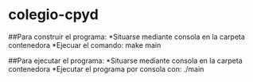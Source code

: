 # colegio-cpyd

##Para construir el programa:
*Situarse mediante consola en la carpeta contenedora
*Ejecuar el comando: make main

##Para ejecutar el programa:
*Situarse mediante consola en la carpeta contenedora
*Ejecutar el programa por consola con: ./main
